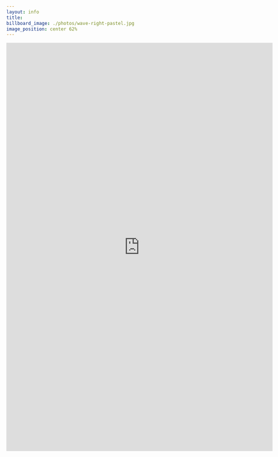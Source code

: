 ```yaml
---
layout: info
title:
billboard_image: ./photos/wave-right-pastel.jpg
image_position: center 62%
---
```

<iframe class="rsvp-form" src="https://docs.google.com/forms/d/e/1FAIpQLSdpiyH0sd4itq2MerhRT2WL9WInMPvOhqgHUgqBeTqUPvuZOQ/viewform?embedded=true" width="700" height="1075" frameborder="0" marginheight="0" marginwidth="0">Loading…</iframe>
